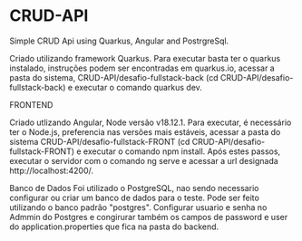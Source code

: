 # CRUD-API
Simple CRUD Api using Quarkus, Angular and PostrgreSql.

Criado utilizando framework Quarkus.
Para executar basta ter o quarkus instalado, instruções podem ser encontradas em quarkus.io, acessar a pasta do sistema, CRUD-API/desafio-fullstack-back (cd CRUD-API/desafio-fullstack-back) e executar o comando quarkus dev.


FRONTEND

Criado utlizando Angular, Node versão v18.12.1.
Para executar, é necessário ter o Node.js, preferencia nas versões mais estáveis, acessar a pasta do sistema CRUD-API/desafio-fullstack-FRONT (cd CRUD-API/desafio-fullstack-FRONT) e executar o comando npm install. Após estes passos, executar o servidor com o comando ng serve e acessar a url designada http://localhost:4200/.

Banco de Dados
Foi utilizado o PostgreSQL, nao sendo necessario configurar ou criar um banco de dados para o teste. Pode ser feito utilizando o banco padrão "postgres".
Configurar usuario e senha no Admmin do Postgres e congirurar também os campos de password e user do application.properties que fica na pasta do backend.
